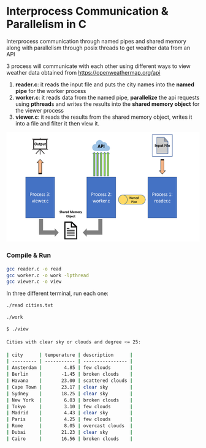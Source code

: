 # Interprocess Communication & Parallelism in C
Interprocess communication through named pipes and shared memory along with parallelism through posix threads to get weather data from an API

3 process will communicate with each other using different ways to view weather data obtained from https://openweathermap.org/api

1) **reader.c**: it reads the input file and puts the city names into the **named pipe** for the worker process
2) **worker.c**: it reads data from the named pipe, **parallelize** the api requests using **pthread**s and writes the results into the **shared memory object** for the viewer process
3) **viewer.c**: it reads the results from the shared memory object, writes it into a file and filter it then view it.

![](./ipc2.png)

### Compile & Run
```bash
gcc reader.c -o read
gcc worker.c -o work -lpthread
gcc viewer.c -o view
```

In three different terminal, run each one:
```bash
./read cities.txt
```

```bash
./work
```

```bash
$ ./view

Cities with clear sky or clouds and degree <= 25:

| city      | temperature | description      |
| --------- | ----------- | ---------------- |
| Amsterdam |        4.85 | few clouds       |
| Berlin    |       -1.45 | broken clouds    |
| Havana    |       23.00 | scattered clouds |
| Cape Town |       23.17 | clear sky        |
| Sydney    |       18.25 | clear sky        |
| New York  |        6.03 | broken clouds    |
| Tokyo     |        3.10 | few clouds       |
| Madrid    |        4.43 | clear sky        |
| Paris     |        4.25 | few clouds       |
| Rome      |        8.05 | overcast clouds  |
| Dubai     |       21.23 | clear sky        |
| Cairo     |       16.56 | broken clouds    |

```
